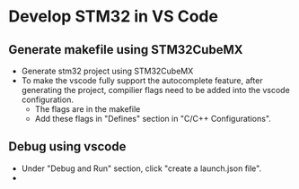 # Develop STM32 in VS Code

## Generate makefile using STM32CubeMX
- Generate stm32 project using STM32CubeMX
- To make the vscode fully support the autocomplete feature, after generating the project, compilier flags need to be added into the vscode configuration.
    - The flags are in the makefile
    - Add these flags in "Defines" section in "C/C++ Configurations".

## Debug using vscode
- Under "Debug and Run" section, click "create a launch.json file".
- 